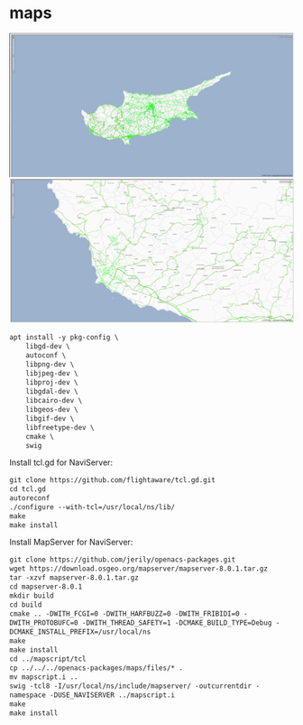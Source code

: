 # maps

![Maps Sample Screenshot - Cyprus](maps-screenshot-1.png "Maps Sample Screenshot - Cyprus")
![Maps Sample Screenshot - Paphos](maps-screenshot-2.png "Maps Sample Screenshot - Paphos")


```
apt install -y pkg-config \
    libgd-dev \
    autoconf \
    libpng-dev \
    libjpeg-dev \
    libproj-dev \
    libgdal-dev \
    libcairo-dev \
    libgeos-dev \
    libgif-dev \
    libfreetype-dev \
    cmake \
    swig
```

Install tcl.gd for NaviServer:
```
git clone https://github.com/flightaware/tcl.gd.git
cd tcl.gd
autoreconf
./configure --with-tcl=/usr/local/ns/lib/
make
make install
```

Install MapServer for NaviServer:
```
git clone https://github.com/jerily/openacs-packages.git
wget https://download.osgeo.org/mapserver/mapserver-8.0.1.tar.gz
tar -xzvf mapserver-8.0.1.tar.gz
cd mapserver-8.0.1
mkdir build
cd build
cmake .. -DWITH_FCGI=0 -DWITH_HARFBUZZ=0 -DWITH_FRIBIDI=0 -DWITH_PROTOBUFC=0 -DWITH_THREAD_SAFETY=1 -DCMAKE_BUILD_TYPE=Debug -DCMAKE_INSTALL_PREFIX=/usr/local/ns
make
make install
cd ../mapscript/tcl
cp ../../../openacs-packages/maps/files/* .
mv mapscript.i ..
swig -tcl8 -I/usr/local/ns/include/mapserver/ -outcurrentdir -namespace -DUSE_NAVISERVER ../mapscript.i
make
make install
```
